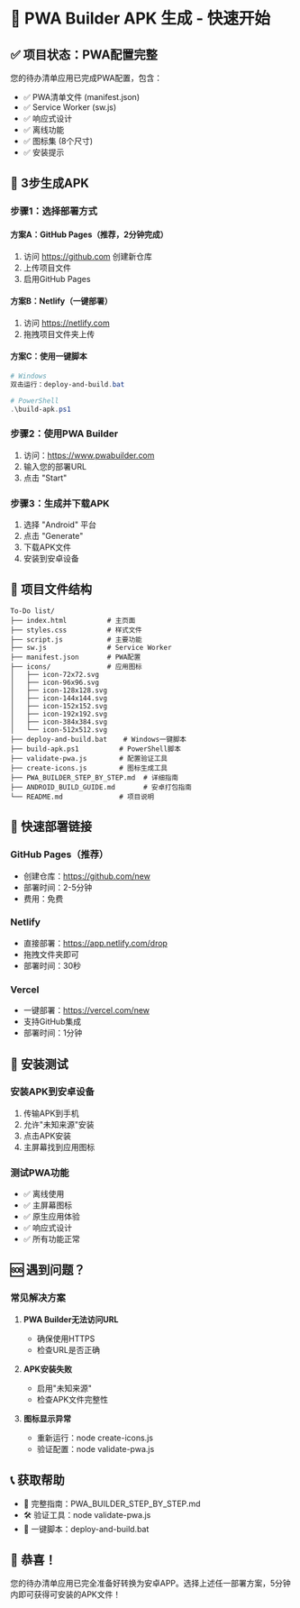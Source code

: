 # 🚀 PWA Builder APK 生成 - 快速开始

## ✅ 项目状态：PWA配置完整

您的待办清单应用已完成PWA配置，包含：
- ✅ PWA清单文件 (manifest.json)
- ✅ Service Worker (sw.js) 
- ✅ 响应式设计
- ✅ 离线功能
- ✅ 图标集 (8个尺寸)
- ✅ 安装提示

## 🎯 3步生成APK

### 步骤1：选择部署方式

#### 方案A：GitHub Pages（推荐，2分钟完成）
1. 访问 https://github.com 创建新仓库
2. 上传项目文件
3. 启用GitHub Pages

#### 方案B：Netlify（一键部署）
1. 访问 https://netlify.com
2. 拖拽项目文件夹上传

#### 方案C：使用一键脚本
```powershell
# Windows
双击运行：deploy-and-build.bat

# PowerShell
.\build-apk.ps1
```

### 步骤2：使用PWA Builder
1. 访问：https://www.pwabuilder.com
2. 输入您的部署URL
3. 点击 "Start"

### 步骤3：生成并下载APK
1. 选择 "Android" 平台
2. 点击 "Generate"
3. 下载APK文件
4. 安装到安卓设备

## 📁 项目文件结构
```
To-Do list/
├── index.html          # 主页面
├── styles.css          # 样式文件
├── script.js           # 主要功能
├── sw.js               # Service Worker
├── manifest.json       # PWA配置
├── icons/              # 应用图标
│   ├── icon-72x72.svg
│   ├── icon-96x96.svg
│   ├── icon-128x128.svg
│   ├── icon-144x144.svg
│   ├── icon-152x152.svg
│   ├── icon-192x192.svg
│   ├── icon-384x384.svg
│   └── icon-512x512.svg
├── deploy-and-build.bat    # Windows一键脚本
├── build-apk.ps1          # PowerShell脚本
├── validate-pwa.js        # 配置验证工具
├── create-icons.js        # 图标生成工具
├── PWA_BUILDER_STEP_BY_STEP.md  # 详细指南
├── ANDROID_BUILD_GUIDE.md       # 安卓打包指南
└── README.md              # 项目说明
```

## 🔗 快速部署链接

### GitHub Pages（推荐）
- 创建仓库：https://github.com/new
- 部署时间：2-5分钟
- 费用：免费

### Netlify
- 直接部署：https://app.netlify.com/drop
- 拖拽文件夹即可
- 部署时间：30秒

### Vercel
- 一键部署：https://vercel.com/new
- 支持GitHub集成
- 部署时间：1分钟

## 📱 安装测试

### 安装APK到安卓设备
1. 传输APK到手机
2. 允许"未知来源"安装
3. 点击APK安装
4. 主屏幕找到应用图标

### 测试PWA功能
- ✅ 离线使用
- ✅ 主屏幕图标
- ✅ 原生应用体验
- ✅ 响应式设计
- ✅ 所有功能正常

## 🆘 遇到问题？

### 常见解决方案
1. **PWA Builder无法访问URL**
   - 确保使用HTTPS
   - 检查URL是否正确

2. **APK安装失败**
   - 启用"未知来源"
   - 检查APK文件完整性

3. **图标显示异常**
   - 重新运行：node create-icons.js
   - 验证配置：node validate-pwa.js

## 📞 获取帮助

- 📖 完整指南：PWA_BUILDER_STEP_BY_STEP.md
- 🛠️ 验证工具：node validate-pwa.js
- 💬 一键脚本：deploy-and-build.bat

## 🎉 恭喜！

您的待办清单应用已完全准备好转换为安卓APP。选择上述任一部署方案，5分钟内即可获得可安装的APK文件！